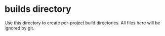 # builds directory
Use this directory to create per-project build directories. All files here will be ignored by git.
